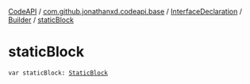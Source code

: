 [CodeAPI](../../../index.md) / [com.github.jonathanxd.codeapi.base](../../index.md) / [InterfaceDeclaration](../index.md) / [Builder](index.md) / [staticBlock](.)

# staticBlock

`var staticBlock: `[`StaticBlock`](../../-static-block/index.md)